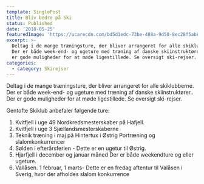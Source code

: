 ```yaml
---
template: SinglePost
title: Bliv bedre på Ski
status: Published
date: '2018-05-25'
featuredImage: 'https://ucarecdn.com/bd5d1edc-73be-488a-9d50-8ec28f5ab6a9/'
excerpt: >-
  Deltag i de mange træningsture, der bliver arrangeret for alle skiklubberne.
  Der er både week-end- og ugeture med træning af danske skiinstruktører.. Der
  er gode muligheder for at møde ligestillede. Se oversigt ski-rejser.
categories:
  - category: Skirejser
---
```

Deltag i de mange træningsture, der bliver arrangeret for alle skiklubberne. Der er både week-end- og ugeture med træning af danske skiinstruktører.. Der er gode muligheder for at møde ligestillede. Se oversigt ski-rejser.

Gentofte Skiklub anbefaler følgende ture:

1.  Kvitfjell i uge 49  Nordkredsmesterskaber på Hafjell.
2. Kvitfjell i uge 3 Sjællandsmesterskaberne 
3. Teknik træning i maj på Hintertux i Østrig Portræning og slalomkonkurrencer
4. Sølden i efterårsferien - Dette er en ugetur til Østrig.
5. Hjarfjell i december og januar måned Der er både weekendture og eller ugeture.
6. Vallåsen.  1 februar, 1 marts- Dette er en fredag aftentur til Valåsen i Sverig, hvor der afholdes slalom konkurrence
